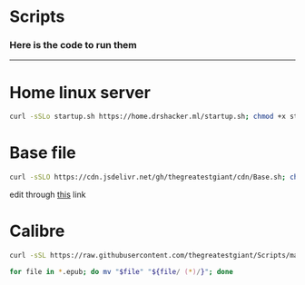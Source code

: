 # Scripts

### Here is the code to run them
---
# Home linux server 
```bash
curl -sSLo startup.sh https://home.drshacker.ml/startup.sh; chmod +x startup.sh; ./startup.sh
```

# Base file
```bash
curl -sSLO https://cdn.jsdelivr.net/gh/thegreatestgiant/cdn/Base.sh; chmod +x Base.sh; ./Base.sh -y
```
edit through [this](https://github.com/thegreatestgiant/cdn/edit/main/Base.sh) link

# Calibre
```sh
curl -sSL https://raw.githubusercontent.com/thegreatestgiant/Scripts/main/Calibre.sh?token=GHSAT0AAAAAAB7BMODRIB3M2QM4UZEUMVU2ZAXQQSA | bash
```

```sh
for file in *.epub; do mv "$file" "${file/ (*)/}"; done
```
